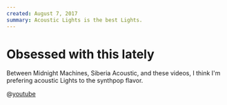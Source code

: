 ```yaml
---
created: August 7, 2017
summary: Acoustic Lights is the best Lights.
---
```


# Obsessed with this lately

Between Midnight Machines, Siberia Acoustic, and these videos, I think I'm prefering acoustic Lights to the synthpop flavor.

@[youtube](https://www.youtube.com/embed/5ye41d8GKI0)
